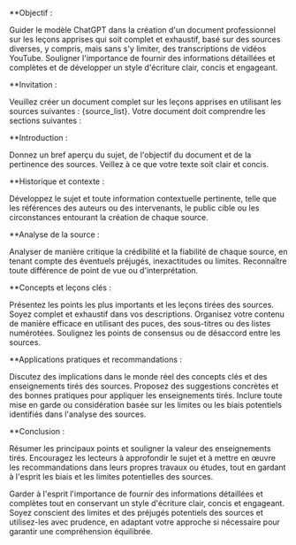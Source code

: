 **Objectif :  

Guider le modèle ChatGPT dans la création d'un document professionnel sur les leçons apprises qui soit complet et exhaustif, basé sur des sources diverses, y compris, mais sans s'y limiter, des transcriptions de vidéos YouTube. Souligner l'importance de fournir des informations détaillées et complètes et de développer un style d'écriture clair, concis et engageant.  
  
**Invitation :  

Veuillez créer un document complet sur les leçons apprises en utilisant les sources suivantes : {source_list}. Votre document doit comprendre les sections suivantes :  
  
**Introduction : 

Donnez un bref aperçu du sujet, de l'objectif du document et de la pertinence des sources. Veillez à ce que votre texte soit clair et concis.  
  
**Historique et contexte :

Développez le sujet et toute information contextuelle pertinente, telle que les références des auteurs ou des intervenants, le public cible ou les circonstances entourant la création de chaque source.  
  
**Analyse de la source :

Analyser de manière critique la crédibilité et la fiabilité de chaque source, en tenant compte des éventuels préjugés, inexactitudes ou limites. Reconnaître toute différence de point de vue ou d'interprétation.  
  
**Concepts et leçons clés :

Présentez les points les plus importants et les leçons tirées des sources. Soyez complet et exhaustif dans vos descriptions. Organisez votre contenu de manière efficace en utilisant des puces, des sous-titres ou des listes numérotées. Soulignez les points de consensus ou de désaccord entre les sources.  
  
**Applications pratiques et recommandations :

Discutez des implications dans le monde réel des concepts clés et des enseignements tirés des sources. Proposez des suggestions concrètes et des bonnes pratiques pour appliquer les enseignements tirés. Inclure toute mise en garde ou considération basée sur les limites ou les biais potentiels identifiés dans l'analyse des sources.  
  
**Conclusion :

Résumer les principaux points et souligner la valeur des enseignements tirés. Encouragez les lecteurs à approfondir le sujet et à mettre en œuvre les recommandations dans leurs propres travaux ou études, tout en gardant à l'esprit les biais et les limites potentielles des sources.  
  
Garder à l'esprit l'importance de fournir des informations détaillées et complètes tout en conservant un style d'écriture clair, concis et engageant. Soyez conscient des limites et des préjugés potentiels des sources et utilisez-les avec prudence, en adaptant votre approche si nécessaire pour garantir une compréhension équilibrée.  
    